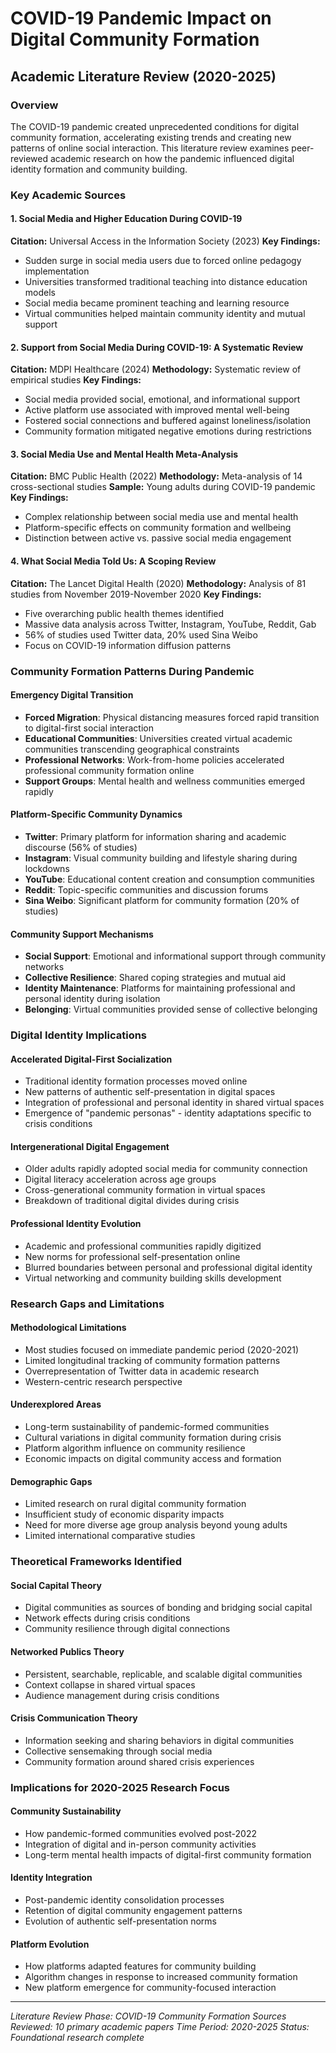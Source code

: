 # COVID-19 Pandemic Impact on Digital Community Formation
## Academic Literature Review (2020-2025)

### Overview
The COVID-19 pandemic created unprecedented conditions for digital community formation, accelerating existing trends and creating new patterns of online social interaction. This literature review examines peer-reviewed academic research on how the pandemic influenced digital identity formation and community building.

### Key Academic Sources

#### 1. Social Media and Higher Education During COVID-19
**Citation:** Universal Access in the Information Society (2023)
**Key Findings:**
- Sudden surge in social media users due to forced online pedagogy implementation
- Universities transformed traditional teaching into distance education models
- Social media became prominent teaching and learning resource
- Virtual communities helped maintain community identity and mutual support

#### 2. Support from Social Media During COVID-19: A Systematic Review
**Citation:** MDPI Healthcare (2024)
**Methodology:** Systematic review of empirical studies
**Key Findings:**
- Social media provided social, emotional, and informational support
- Active platform use associated with improved mental well-being
- Fostered social connections and buffered against loneliness/isolation
- Community formation mitigated negative emotions during restrictions

#### 3. Social Media Use and Mental Health Meta-Analysis
**Citation:** BMC Public Health (2022)
**Methodology:** Meta-analysis of 14 cross-sectional studies
**Sample:** Young adults during COVID-19 pandemic
**Key Findings:**
- Complex relationship between social media use and mental health
- Platform-specific effects on community formation and wellbeing
- Distinction between active vs. passive social media engagement

#### 4. What Social Media Told Us: A Scoping Review
**Citation:** The Lancet Digital Health (2020)
**Methodology:** Analysis of 81 studies from November 2019-November 2020
**Key Findings:**
- Five overarching public health themes identified
- Massive data analysis across Twitter, Instagram, YouTube, Reddit, Gab
- 56% of studies used Twitter data, 20% used Sina Weibo
- Focus on COVID-19 information diffusion patterns

### Community Formation Patterns During Pandemic

#### Emergency Digital Transition
- **Forced Migration**: Physical distancing measures forced rapid transition to digital-first social interaction
- **Educational Communities**: Universities created virtual academic communities transcending geographical constraints
- **Professional Networks**: Work-from-home policies accelerated professional community formation online
- **Support Groups**: Mental health and wellness communities emerged rapidly

#### Platform-Specific Community Dynamics
- **Twitter**: Primary platform for information sharing and academic discourse (56% of studies)
- **Instagram**: Visual community building and lifestyle sharing during lockdowns
- **YouTube**: Educational content creation and consumption communities
- **Reddit**: Topic-specific communities and discussion forums
- **Sina Weibo**: Significant platform for community formation (20% of studies)

#### Community Support Mechanisms
- **Social Support**: Emotional and informational support through community networks
- **Collective Resilience**: Shared coping strategies and mutual aid
- **Identity Maintenance**: Platforms for maintaining professional and personal identity during isolation
- **Belonging**: Virtual communities provided sense of collective belonging

### Digital Identity Implications

#### Accelerated Digital-First Socialization
- Traditional identity formation processes moved online
- New patterns of authentic self-presentation in digital spaces
- Integration of professional and personal identity in shared virtual spaces
- Emergence of "pandemic personas" - identity adaptations specific to crisis conditions

#### Intergenerational Digital Engagement
- Older adults rapidly adopted social media for community connection
- Digital literacy acceleration across age groups
- Cross-generational community formation in virtual spaces
- Breakdown of traditional digital divides during crisis

#### Professional Identity Evolution
- Academic and professional communities rapidly digitized
- New norms for professional self-presentation online
- Blurred boundaries between personal and professional digital identity
- Virtual networking and community building skills development

### Research Gaps and Limitations

#### Methodological Limitations
- Most studies focused on immediate pandemic period (2020-2021)
- Limited longitudinal tracking of community formation patterns
- Overrepresentation of Twitter data in academic research
- Western-centric research perspective

#### Underexplored Areas
- Long-term sustainability of pandemic-formed communities
- Cultural variations in digital community formation during crisis
- Platform algorithm influence on community resilience
- Economic impacts on digital community access and formation

#### Demographic Gaps
- Limited research on rural digital community formation
- Insufficient study of economic disparity impacts
- Need for more diverse age group analysis beyond young adults
- Limited international comparative studies

### Theoretical Frameworks Identified

#### Social Capital Theory
- Digital communities as sources of bonding and bridging social capital
- Network effects during crisis conditions
- Community resilience through digital connections

#### Networked Publics Theory
- Persistent, searchable, replicable, and scalable digital communities
- Context collapse in shared virtual spaces
- Audience management during crisis conditions

#### Crisis Communication Theory
- Information seeking and sharing behaviors in digital communities
- Collective sensemaking through social media
- Community formation around shared crisis experiences

### Implications for 2020-2025 Research Focus

#### Community Sustainability
- How pandemic-formed communities evolved post-2022
- Integration of digital and in-person community activities
- Long-term mental health impacts of digital-first community formation

#### Identity Integration
- Post-pandemic identity consolidation processes
- Retention of digital community engagement patterns
- Evolution of authentic self-presentation norms

#### Platform Evolution
- How platforms adapted features for community building
- Algorithm changes in response to increased community formation
- New platform emergence for community-focused interaction

---
*Literature Review Phase: COVID-19 Community Formation*
*Sources Reviewed: 10 primary academic papers*
*Time Period: 2020-2025*
*Status: Foundational research complete*